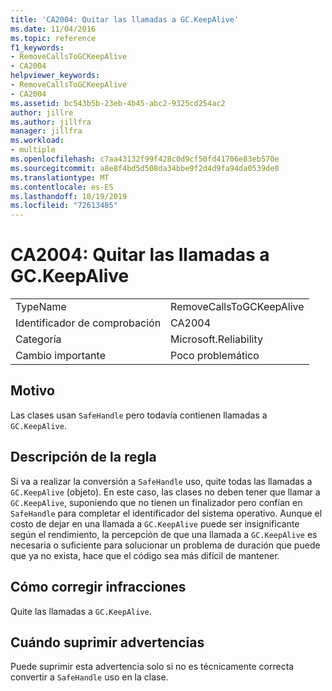 ```yaml
---
title: 'CA2004: Quitar las llamadas a GC.KeepAlive'
ms.date: 11/04/2016
ms.topic: reference
f1_keywords:
- RemoveCallsToGCKeepAlive
- CA2004
helpviewer_keywords:
- RemoveCallsToGCKeepAlive
- CA2004
ms.assetid: bc543b5b-23eb-4b45-abc2-9325cd254ac2
author: jillre
ms.author: jillfra
manager: jillfra
ms.workload:
- multiple
ms.openlocfilehash: c7aa43132f99f428c0d9cf50fd41706e83eb570e
ms.sourcegitcommit: a8e8f4bd5d508da34bbe9f2d4d9fa94da0539de0
ms.translationtype: MT
ms.contentlocale: es-ES
ms.lasthandoff: 10/19/2019
ms.locfileid: "72613485"
---
```

# <a name="ca2004-remove-calls-to-gckeepalive"></a>CA2004: Quitar las llamadas a GC.KeepAlive

|||
|-|-|
|TypeName|RemoveCallsToGCKeepAlive|
|Identificador de comprobación|CA2004|
|Categoría|Microsoft.Reliability|
|Cambio importante|Poco problemático|

## <a name="cause"></a>Motivo
Las clases usan `SafeHandle` pero todavía contienen llamadas a `GC.KeepAlive`.

## <a name="rule-description"></a>Descripción de la regla
Si va a realizar la conversión a `SafeHandle` uso, quite todas las llamadas a `GC.KeepAlive` (objeto). En este caso, las clases no deben tener que llamar a `GC.KeepAlive`, suponiendo que no tienen un finalizador pero confían en `SafeHandle` para completar el identificador del sistema operativo.  Aunque el costo de dejar en una llamada a `GC.KeepAlive` puede ser insignificante según el rendimiento, la percepción de que una llamada a `GC.KeepAlive` es necesaria o suficiente para solucionar un problema de duración que puede que ya no exista, hace que el código sea más difícil de mantener.

## <a name="how-to-fix-violations"></a>Cómo corregir infracciones
Quite las llamadas a `GC.KeepAlive`.

## <a name="when-to-suppress-warnings"></a>Cuándo suprimir advertencias
Puede suprimir esta advertencia solo si no es técnicamente correcta convertir a `SafeHandle` uso en la clase.
